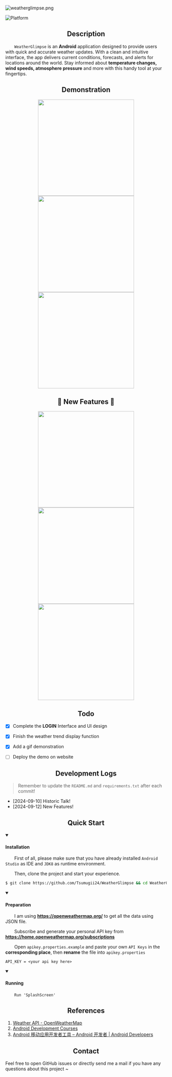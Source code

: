 ![weatherglimpse.png](https://github.com/Tsumugii24/WeatherGlimpse/blob/main/app/src/main/res/raw/weatherglimpse.png?raw=true)

![Platform](https://camo.githubusercontent.com/4a8b11f77deb25218c2e0173619a93d16a90e22fc8c4b8f04b27b51c2b57f063/68747470733a2f2f696d672e736869656c64732e696f2f62616467652f706c6174666f726d2d416e64726f69642d627269676874677265656e2e7376673f636f6c6f723d303041444235267374796c653d666f722d7468652d6261646765)



<div align="center"><h2>Description</h2></div>

&emsp;&emsp;`WeatherGlimpse` is an **Android** application designed to provide users with quick and accurate weather updates. With a clean and intuitive interface, the app delivers current conditions, forecasts, and alerts for locations around the world. Stay informed about **temperature changes, wind speeds, atmosphere pressure** and more with this handy tool at your fingertips.



<div align="center"><h2>Demonstration</h2></div>



<p align="center">   
    <img src="https://github.com/Tsumugii24/WeatherGlimpse/blob/main/documents/LONDON.gif?raw=true" width="300" /> 
    <img src="https://github.com/Tsumugii24/WeatherGlimpse/blob/main/documents/SHANGHAI.png?raw=true" width="300" />   
    <img src="https://github.com/Tsumugii24/WeatherGlimpse/blob/main/documents/BEIJING.png?raw=true" width="300" /> 
</p></div>




<div align="center"><h2>🎉 New Features 🎉</h2></div>

<p align="center">   
    <img src="https://github.com/Tsumugii24/WeatherGlimpse/blob/main/documents/login.png?raw=true" width="300" /> 
    <img src="https://github.com/Tsumugii24/WeatherGlimpse/blob/main/documents/management.png?raw=true" width="300" />   
    <img src="https://github.com/Tsumugii24/WeatherGlimpse/blob/main/documents/weather_trend.png?raw=true" width="300" /> 
</p></div>





<div align="center"><h2>Todo</h2></div>

- [x] Complete the **LOGIN** Interface and UI design
- [x] Finish the weather trend display function
- [x] Add a gif demonstration
- [ ] Deploy the demo on website





<div>
    <div align="center"><h2>Development Logs</h2></div>


> Remember to update the `README.md` and `requirements.txt` after each commit!

- [2024-09-10] Historic Talk! 
- [2024-09-12] New Features! 





<div align="center"><h2>Quick Start</h2></div>

<details open>
    <summary><h4>Installation</h4></summary>

&emsp;&emsp;First of all, please make sure that you have already installed `Android Studio` as IDE and `JDK8` as runtime environment. 

&emsp;&emsp;Then, clone the project and start your experience.

```bash
$ git clone https://github.com/Tsumugii24/WeatherGlimpse && cd WeatherGlimpse
```

<details open>
    <summary><h4>Preparation</h4></summary>

&emsp;&emsp;I am using **https://openweathermap.org/** to get all the data using JSON file.

&emsp;&emsp;Subscribe and generate your personal API key from **https://home.openweathermap.org/subscriptions**

&emsp;&emsp;Open `apikey.properties.example` and paste your own `API Keys` in the **corresponding place**, then **rename** the file into `apikey.properties`


```
API_KEY = <your api key here>
```

<details open>
    <summary><h4>Running</h4></summary>


&emsp;&emsp;`Run 'SplashScreen'` 





<div align="center"><h2>References</h2></div>

1. [Weather API - OpenWeatherMap](https://openweathermap.org/api)
2. [Android Development Courses](https://developer.android.google.cn/courses?hl=zh-cn)
3. [Android 移动应用开发者工具 – Android 开发者  | Android Developers](https://developer.android.com/?hl=zh-cn)





<div align="center"><h2>Contact</h2></div>

Feel free to open GitHub issues or directly send me a mail if you have any questions about this project ~

